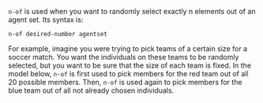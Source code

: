 `n-of` is used when you want to randomly select exactly n elements out of an agent set. Its syntax is:



```n-of desired-number agentset ```



For example, imagine you were trying to pick teams of a certain size for a soccer match. You want the individuals on these teams to be randomly selected, but  you want to be sure that the size of each team is fixed. In the model below, `n-of` is first used to pick members for the red team out of all 20 possible members. Then, `n-of` is used again to pick members for the blue team out of all not already chosen individuals.
